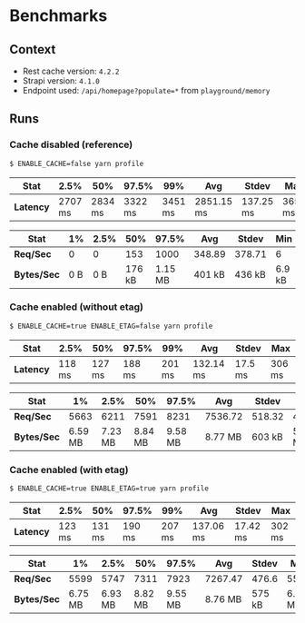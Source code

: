 # Benchmarks

## Context

- Rest cache version: `4.2.2`
- Strapi version: `4.1.0`
- Endpoint used: `/api/homepage?populate=*` from `playground/memory`

## Runs

### Cache disabled (reference)

```sh
$ ENABLE_CACHE=false yarn profile
```

| Stat        | 2.5%    | 50%     | 97.5%   | 99%     | Avg        | Stdev     | Max     |
| ----------- | ------- | ------- | ------- | ------- | ---------- | --------- | ------- |
| **Latency** | 2707 ms | 2834 ms | 3322 ms | 3451 ms | 2851.15 ms | 137.25 ms | 3659 ms |

| Stat          | 1%  | 2.5% | 50%    | 97.5%   | Avg    | Stdev  | Min    |
| ------------- | --- | ---- | ------ | ------- | ------ | ------ | ------ |
| **Req/Sec**   | 0   | 0    | 153    | 1000    | 348.89 | 378.71 | 6      |
| **Bytes/Sec** | 0 B | 0 B  | 176 kB | 1.15 MB | 401 kB | 436 kB | 6.9 kB |

### Cache enabled (without etag)

```sh
$ ENABLE_CACHE=true ENABLE_ETAG=false yarn profile
```

| Stat        | 2.5%   | 50%    | 97.5%  | 99%    | Avg       | Stdev   | Max    |
| ----------- | ------ | ------ | ------ | ------ | --------- | ------- | ------ |
| **Latency** | 118 ms | 127 ms | 188 ms | 201 ms | 132.14 ms | 17.5 ms | 306 ms |

| Stat          | 1%      | 2.5%    | 50%     | 97.5%   | Avg     | Stdev  | Min     |
| ------------- | ------- | ------- | ------- | ------- | ------- | ------ | ------- |
| **Req/Sec**   | 5663    | 6211    | 7591    | 8231    | 7536.72 | 518.32 | 4790    |
| **Bytes/Sec** | 6.59 MB | 7.23 MB | 8.84 MB | 9.58 MB | 8.77 MB | 603 kB | 5.58 MB |

### Cache enabled (with etag)

```sh
$ ENABLE_CACHE=true ENABLE_ETAG=true yarn profile
```

| Stat        | 2.5%   | 50%    | 97.5%  | 99%    | Avg       | Stdev    | Max    |
| ----------- | ------ | ------ | ------ | ------ | --------- | -------- | ------ |
| **Latency** | 123 ms | 131 ms | 190 ms | 207 ms | 137.06 ms | 17.42 ms | 302 ms |

| Stat          | 1%      | 2.5%    | 50%     | 97.5%   | Avg     | Stdev  | Min     |
| ------------- | ------- | ------- | ------- | ------- | ------- | ------ | ------- |
| **Req/Sec**   | 5599    | 5747    | 7311    | 7923    | 7267.47 | 476.6  | 5591    |
| **Bytes/Sec** | 6.75 MB | 6.93 MB | 8.82 MB | 9.55 MB | 8.76 MB | 575 kB | 6.74 MB |
